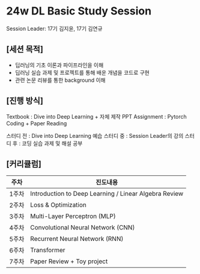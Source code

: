 # 24w DL Basic Study Session
Session Leader: 17기 김지윤, 17기 김연규

## [세션 목적]
- 딥러닝의 기초 이론과 파이프라인을 이해
- 딥러닝 실습 과제 및 프로젝트를 통해 배운 개념을 코드로 구현
- 관련 논문 리뷰를 통한 background 이해

## [진행 방식]
Textbook : Dive into Deep Learning + 자체 제작 PPT
Assignment : Pytorch Coding + Paper Reading 

스터디 전 : Dive into Deep Learning 예습
스터디 중 : Session Leader의 강의
스터디 후 : 코딩 실습 과제 및 해설 공부
  
## [커리큘럼]
|주차|진도내용|
|------|---|
|1주차|Introduction to Deep Learning / Linear Algebra Review|
|2주차|Loss & Optimization|
|3주차|Multi-Layer Perceptron (MLP)|
|4주차|Convolutional Neural Network (CNN)|
|5주차|Recurrent Neural Network (RNN)|
|6주차|Transformer|
|7주차|Paper Review + Toy project|


